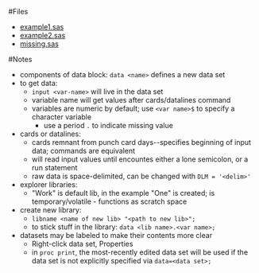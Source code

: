 #Files
* [example1.sas](../src/example1.sas)
* [example2.sas](../src/example2.sas)
* [missing.sas](../src/missing.sas)

#Notes
- components of data block:
	`data <name>` defines a new data set
- to get data:
	- `input <var-name>` will live in the data set
	- variable name will get values after cards/datalines command
	- variables are numeric by default; use `<var name>$` to specify a character variable
		- use a period `.` to indicate missing value
- cards or datalines:
	- cards remnant from punch card days--specifies beginning of input data; commands are equivalent
	- will read input values until encountes either a lone semicolon, or a run statement
	- raw data is space-delimited, can be changed with `DLM = '<delim>'`
- explorer libraries:
	- "Work" is default lib, in the example "One" is created; is temporary/volatile - functions as scratch space
- create new library:
	- `libname <name of new lib> "<path to new lib>";`
	- to stick stuff in the library: `data <lib name>.<var name>;`
- datasets may be labeled to make their contents more clear
	- Right-click data set, Properties
	- in `proc print`, the most-recently edited data set will be used if the data set is not explicitly specified via `data=<data set>;`
